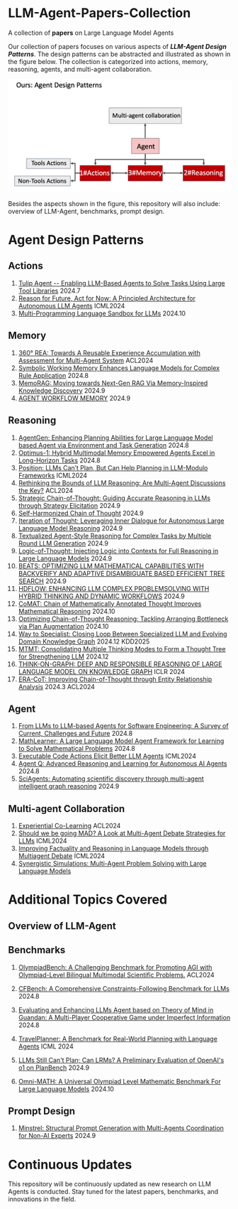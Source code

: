 # LLM-Agent-Papers-Collection
A collection of **papers** on Large Language Model Agents

Our collection of papers focuses on various aspects of ***LLM-Agent Design Patterns***. The design patterns can be abstracted and illustrated as shown in the figure below. The collection is categorized into actions, memory, reasoning, agents, and multi-agent collaboration.

![agent_design_pattern](assets/agent_design_pattern.png)

Besides the aspects shown in the figure, this repository will also include: overview of LLM-Agent, benchmarks, prompt design.

# Agent Design Patterns

## Actions

1. [Tulip Agent -- Enabling LLM-Based Agents to Solve Tasks Using Large Tool Libraries](https://arxiv.org/abs/2407.21778) 2024.7
1. [Reason for Future, Act for Now: A Principled Architecture for Autonomous LLM Agents](https://openreview.net/pdf?id=MGkeWJxQVl) ICML2024
1. [Multi-Programming Language Sandbox for LLMs](https://arxiv.org/pdf/2410.23074) 2024.10

## Memory

1. [360° REA: Towards A Reusable Experience Accumulation with Assessment for Multi-Agent System](https://arxiv.org/abs/2404.05569) ACL2024
1. [Symbolic Working Memory Enhances Language Models for Complex Rule Application](https://arxiv.org/abs/2408.13654) 2024.8
1. [MemoRAG: Moving towards Next-Gen RAG Via Memory-Inspired Knowledge Discovery](https://arxiv.org/abs/2409.05591) 2024.9
1. [AGENT WORKFLOW MEMORY](https://arxiv.org/pdf/2409.07429) 2024.9

## Reasoning

1. [ AgentGen: Enhancing Planning Abilities for Large Language Model based Agent via Environment and Task Generation](https://arxiv.org/abs/2408.00764) 2024.8
1. [Optimus-1: Hybrid Multimodal Memory Empowered Agents Excel in Long-Horizon Tasks](https://arxiv.org/pdf/2408.03615) 2024.8
1. [Position: LLMs Can’t Plan, But Can Help Planning in LLM-Modulo Frameworks](https://arxiv.org/pdf/2402.01817) ICML2024
1. [Rethinking the Bounds of LLM Reasoning: Are Multi-Agent Discussions the Key?](https://arxiv.org/abs/2402.18272) ACL2024
1. [Strategic Chain-of-Thought: Guiding Accurate Reasoning in LLMs through Strategy Elicitation](https://arxiv.org/abs/2409.03271) 2024.9
1. [Self-Harmonized Chain of Thought](https://arxiv.org/abs/2409.04057) 2024.9
1. [Iteration of Thought: Leveraging Inner Dialogue for Autonomous Large Language Model Reasoning](https://arxiv.org/abs/2409.12618) 2024.9
1. [Textualized Agent-Style Reasoning for Complex Tasks by Multiple Round LLM Generation](https://arxiv.org/pdf/2409.12411) 2024.9
1. [Logic-of-Thought: Injecting Logic into Contexts for Full Reasoning in Large Language Models](https://arxiv.org/abs/2409.17539) 2024.9
1. [BEATS: OPTIMIZING LLM MATHEMATICAL CAPABILITIES WITH BACKVERIFY AND ADAPTIVE DISAMBIGUATE BASED EFFICIENT TREE SEARCH](https://arxiv.org/pdf/2409.17972) 2024.9
1. [HDFLOW: ENHANCING LLM COMPLEX PROBLEMSOLVING WITH HYBRID THINKING AND DYNAMIC WORKFLOWS](https://arxiv.org/pdf/2409.17433) 2024.9
1. [CoMAT: Chain of Mathematically Annotated Thought Improves Mathematical Reasoning](https://arxiv.org/abs/2410.10336) 2024.10
1. [Optimizing Chain-of-Thought Reasoning: Tackling Arranging Bottleneck via Plan Augmentation](https://arxiv.org/abs/2410.16812) 2024.10
1. [Way to Specialist: Closing Loop Between Specialized LLM and Evolving Domain Knowledge Graph](https://arxiv.org/abs/2411.19064) 2024.12 KDD2025
1. [MTMT: Consolidating Multiple Thinking Modes to Form a Thought Tree for Strengthening LLM](https://arxiv.org/pdf/2412.03987) 2024.12
1. [THINK-ON-GRAPH: DEEP AND RESPONSIBLE REASONING OF LARGE LANGUAGE MODEL ON KNOWLEDGE GRAPH](https://arxiv.org/pdf/2307.07697) ICLR 2024
1. [ERA-CoT: Improving Chain-of-Thought through Entity Relationship Analysis](https://arxiv.org/abs/2403.06932) 2024.3 ACL2024

## Agent

1. [From LLMs to LLM-based Agents for Software Engineering: A Survey of Current, Challenges and Future](https://arxiv.org/abs/2408.02479) 2024.8
2. [MathLearner: A Large Language Model Agent Framework for Learning to Solve Mathematical Problems](https://arxiv.org/abs/2408.01779) 2024.8
3. [Executable Code Actions Elicit Better LLM Agents](https://arxiv.org/pdf/2402.01030) ICML2024
4. [Agent Q: Advanced Reasoning and Learning for Autonomous AI Agents](https://arxiv.org/pdf/2408.07199) 2024.8
5. [SciAgents: Automating scientific discovery through multi-agent intelligent graph reasoning](https://arxiv.org/abs/2409.05556) 2024.9



## Multi-agent Collaboration

1. [Experiential Co-Learning](https://arxiv.org/abs/2312.17025) ACL2024
1. [Should we be going MAD? A Look at Multi-Agent Debate Strategies for LLMs](https://openreview.net/forum?id=CrUmgUaAQp) ICML2024
1. [Improving Factuality and Reasoning in Language Models through Multiagent Debate](https://arxiv.org/pdf/2305.14325) ICML2024
1. [Synergistic Simulations: Multi-Agent Problem Solving with Large Language Models](https://arxiv.org/abs/2409.13753)

# Additional Topics Covered

## Overview of LLM-Agent

## Benchmarks

1. [OlympiadBench: A Challenging Benchmark for Promoting AGI with Olympiad-Level Bilingual Multimodal Scientific Problems.](https://github.com/OpenBMB/OlympiadBench) ACL2024

1. [CFBench: A Comprehensive Constraints-Following Benchmark for LLMs](https://arxiv.org/abs/2408.01122) 2024.8

1. [Evaluating and Enhancing LLMs Agent based on Theory of Mind in Guandan: A Multi-Player Cooperative Game under Imperfect Information](https://arxiv.org/abs/2408.02559) 2024.8

1. [TravelPlanner: A Benchmark for Real-World Planning with Language Agents](https://arxiv.org/pdf/2402.01622) ICML 2024

1. [LLMs Still Can't Plan; Can LRMs? A Preliminary Evaluation of OpenAI's o1 on PlanBench](https://arxiv.org/abs/2409.13373) 2024.9

1. [Omni-MATH: A Universal Olympiad Level Mathematic Benchmark For Large Language Models](https://arxiv.org/abs/2410.07985) 2024.10

   



## Prompt Design

1. [Minstrel: Structural Prompt Generation with Multi-Agents
   Coordination for Non-AI Experts](https://arxiv.org/pdf/2409.13449) 2024.9

# Continuous Updates

This repository will be continuously updated as new research on LLM Agents is conducted. Stay tuned for the latest papers, benchmarks, and innovations in the field.
